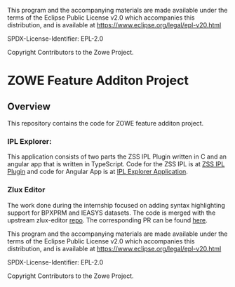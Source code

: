 This program and the accompanying materials are
made available under the terms of the Eclipse Public License v2.0 which accompanies
this distribution, and is available at https://www.eclipse.org/legal/epl-v20.html

SPDX-License-Identifier: EPL-2.0

Copyright Contributors to the Zowe Project.

# ZOWE Feature Additon Project 

## Overview

This repository contains the code for ZOWE feature additon project.



### IPL Explorer:
This application consists of two parts the ZSS IPL Plugin written in C and an angular app that is written in TypeScript. 
Code for the ZSS IPL is at  [ZSS IPL Plugin](https://github.com/UHaider/zss-ipl-plugin "ZSS IPL plugin") and code for Angular App is at [IPL Explorer Application](https://github.com/UHaider/ipl-explorer-app "IPL Exlorer App"). 

### Zlux Editor

The work done during the internship focused on adding syntax highlighting support for BPXPRM and IEASYS datasets. The code is merged with the upstream zlux-editor [repo](https://github.com/zowe/zlux-editor).
The corresponding PR can be found [here](https://github.com/zowe/zlux-editor/pull/89).



This program and the accompanying materials are
made available under the terms of the Eclipse Public License v2.0 which accompanies
this distribution, and is available at https://www.eclipse.org/legal/epl-v20.html

SPDX-License-Identifier: EPL-2.0

Copyright Contributors to the Zowe Project.

